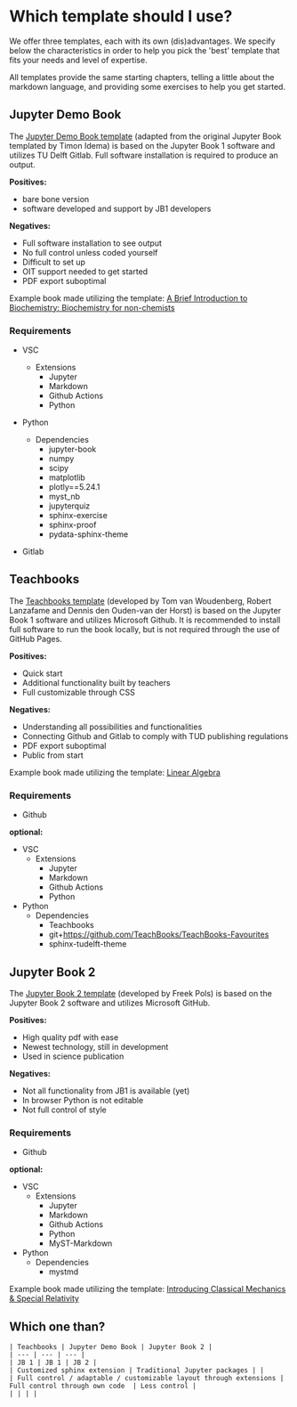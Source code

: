 # Which template should I use?

We offer three templates, each with its own (dis)advantages. We specify below the characteristics in order to help you pick the 'best' template that fits your needs and level of expertise.

All templates provide the same starting chapters, telling a little about the markdown language, and providing some exercises to help you get started.


## Jupyter Demo Book
The [Jupyter Demo Book template](https://tud-jb-templates.github.io/OIT-JB/) (adapted from the original Jupyter Book templated by Timon Idema) is based on the Jupyter Book 1 software and utilizes TU Delft Gitlab. Full software installation is required to produce an output.

**Positives:**
- bare bone version
- software developed and support by JB1 developers

**Negatives:**
- Full software installation to see output
- No full control unless coded yourself
- Difficult to set up
- OIT support needed to get started
- PDF export suboptimal

Example book made utilizing the template: [A Brief Introduction to Biochemistry: Biochemistry for non-chemists](https://interactivetextbooks.tudelft.nl/biochemistry)

### Requirements

- VSC
    * Extensions
        -   Jupyter
        -   Markdown
        -   Github Actions
        -   Python
- Python
    * Dependencies
        -   jupyter-book
        -   numpy
        -   scipy
        -   matplotlib
        -   plotly==5.24.1
        -   myst_nb
        -   jupyterquiz
        -   sphinx-exercise
        -   sphinx-proof
        -   pydata-sphinx-theme

- Gitlab



## Teachbooks
The [Teachbooks template](https://tud-jb-templates.github.io/TB) (developed by Tom van Woudenberg, Robert Lanzafame and Dennis den Ouden-van der Horst) is based on the Jupyter Book 1 software and utilizes Microsoft Github. It is recommended to install full software to run the book locally, but is not required through the use of GitHub Pages. 

**Positives:**
- Quick start
- Additional functionality built by teachers
- Full customizable through CSS

**Negatives:**
- Understanding all possibilities and functionalities
- Connecting Github and Gitlab to comply with TUD publishing regulations
- PDF export suboptimal
- Public from start

Example book made utilizing the template: [Linear Algebra](https://interactivetextbooks.tudelft.nl/linear-algebra/)

### Requirements

- Github

**optional:**
- VSC
    * Extensions
        -   Jupyter
        -   Markdown
        -   Github Actions
        -   Python
- Python
    * Dependencies
        -   Teachbooks
        -   git+https://github.com/TeachBooks/TeachBooks-Favourites
        -   sphinx-tudelft-theme


## Jupyter Book 2
The [Jupyter Book 2 template](https://github.com/TUD-JB-Templates/JB2) (developed by Freek Pols) is based on the Jupyter Book 2 software and utilizes Microsoft GitHub. 

**Positives:**
- High quality pdf with ease
- Newest technology, still in development
- Used in science publication 

**Negatives:**
- Not all functionality from JB1 is available (yet)
- In browser Python is not editable 
- Not full control of style 

### Requirements

- Github

**optional:**
- VSC
    * Extensions
        -   Jupyter
        -   Markdown
        -   Github Actions
        -   Python
        -   MyST-Markdown
- Python
    * Dependencies
        -   mystmd


Example book made utilizing the template: [Introducing Classical Mechanics & Special Relativity](https://interactivetextbooks.tudelft.nl/dev/mecharela/)

## Which one than?


```{table}
| Teachbooks | Jupyter Demo Book | Jupyter Book 2 |
| --- | --- | --- |
| JB 1 | JB 1 | JB 2 |
| Customized sphinx extension | Traditional Jupyter packages | |
| Full control / adaptable / customizable layout through extensions | Full control through own code  | Less control |
| | | |
```
